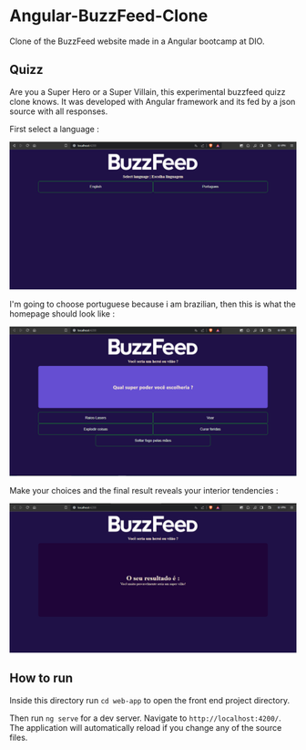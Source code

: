 # Angular-BuzzFeed-Clone
Clone of the BuzzFeed website made in a Angular bootcamp at DIO.

## Quizz

Are you a Super Hero or a Super Villain, this experimental buzzfeed quizz clone knows.
It was developed with Angular framework and its fed by a json source with all responses.

First select a language :

![lang_slct](./rdmimgs/lang_selection.png)

I'm going to choose portuguese because i am brazilian, then this is what the homepage should look like :

![homepage](./rdmimgs/homepage.png)

Make your choices and the final result reveals your interior tendencies :

![results](./rdmimgs/results.png)

## How to run

Inside this directory run `cd web-app` to open the front end project directory.

Then run `ng serve` for a dev server. Navigate to `http://localhost:4200/`. The application will automatically reload if you change any of the source files.

